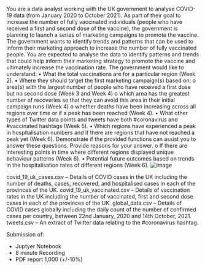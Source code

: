 You are a data analyst working with the UK government to analyse COVID-19 data (from January 2020 to October 2021). As part of their goal to increase the number of fully vaccinated individuals (people who have received a first and second dose of the vaccine), the government is planning to launch a series of marketing campaigns to promote the vaccine. The government wants to identify trends and patterns that can be used to inform their marketing approach to increase the number of fully vaccinated people.
You are expected to analyse the data to identify patterns and trends that could help inform their marketing strategy to promote the vaccine and ultimately increase the vaccination rate. The government would like to understand:
•	What the total vaccinations are for a particular region (Week 2).
•	Where they should target the first marketing campaign(s) based on:
o	area(s) with the largest number of people who have received a first dose but no second dose (Week 3 and Week 4)
o	which area has the greatest number of recoveries so that they can avoid this area in their initial campaign runs (Week 4)
o	whether deaths have been increasing across all regions over time or if a peak has been reached (Week 4).
•	What other types of Twitter data points and tweets have both #coronavirus and #vaccinated hashtags (Week 5).
•	Which regions have experienced a peak in hospitalisation numbers and if there are regions that have not reached a peak yet (Week 6). Demonstrate if the provided functions can assist you to answer these questions. Provide reasons for your answer.
o	If there are interesting points in time where different regions displayed unique behaviour patterns (Week 6). 
•	Potential future outcomes based on trends in the hospitalisation rates of different regions (Week 6).
![image](https://user-images.githubusercontent.com/98591821/167150442-3651d008-be07-4b31-b31f-713da392635f.png)

covid_19_uk_cases.csv – Details of COVID cases in the UK including the number of deaths, cases, recovered, and hospitalised cases in each of the provinces of the UK.
covid_19_uk_vaccinated.csv – Details of vaccination rates in the UK including the number of vaccinated, first and second dose cases in each of the provinces of the UK.
global_data.csv – Details of COVID cases globally including the daily count of the number of confirmed cases per country, between 22nd January, 2020 and 14th October, 2021.
tweets.csv – An extract of Twitter data relating to the #coronavirus hashtag.

Submission of:
- Juptyer Notebook
- 8 minute Recording
- PDF report 1,000 (+/-10%)
